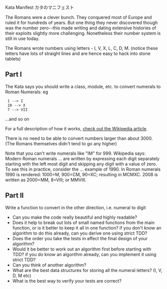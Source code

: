Kata Manifest
カタのマニフェスト

The Romans were a clever bunch. They conquered most of Europe and ruled it for hundreds of years. But one thing they never discovered though was the number zero--this made writing and dating extensive histories of their exploits slightly more challenging. Nonetheless their number system is still in use today.

The Romans wrote numbers using letters - I, V, X, L, C, D, M. (notice these letters have lots of straight lines and are hence easy to hack into stone tablets)

## Part I

The Kata says you should write a class, module, etc. to convert numerals to Roman Numerals: eg

     1 --> I
     10 --> X
     7 --> VII

...and so on

For a full description of how it works, [check out the Wikipedia article](http://en.wikipedia.org/wiki/Roman_numerals).

There is no need to be able to convert numbers larger than about 3000. (The Romans themselves didn't tend to go any higher)

Note that you can't write numerals like "IM" for 999. Wikipedia says: Modern Roman numerals ... are written by expressing each digit separately starting with the left most digit and skipping any digit with a value of zero. To see this in practice, consider the ... example of 1990. In Roman numerals 1990 is rendered: 1000=M, 900=CM, 90=XC; resulting in MCMXC. 2008 is written as 2000=MM, 8=VIII; or MMVIII.

## Part II

Write a function to convert in the other direction, i.e. numeral to digit

- Can you make the code really beautiful and highly readable?
- Does it help to break out lots of small named functions from the main function, or is it better to keep it all in one function?
if you don't know an algorithm to do this already, can you derive one using strict TDD?
- Does the order you take the tests in affect the final design of your algorithm?
- Would it be better to work out an algorithm first before starting with TDD?
if you do know an algorithm already, can you implement it using strict TDD?
- Can you think of another algorithm?
- What are the best data structures for storing all the numeral letters? (I, V, D, M etc)
- What is the best way to verify your tests are correct?